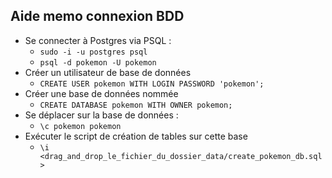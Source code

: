 ## Aide memo connexion BDD 

- Se connecter à Postgres via PSQL : 
  - `sudo -i -u postgres psql`
  - `psql -d pokemon -U pokemon`
- Créer un utilisateur de base de données
  - `CREATE USER pokemon WITH LOGIN PASSWORD 'pokemon';`
- Créer une base de données nommée
  - `CREATE DATABASE pokemon WITH OWNER pokemon;`
- Se déplacer sur la base de données :
  - `\c pokemon pokemon`
- Exécuter le script de création de tables sur cette base 
  - `\i <drag_and_drop_le_fichier_du_dossier_data/create_pokemon_db.sql>`
